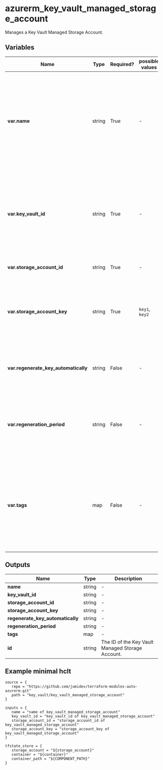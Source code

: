 # azurerm_key_vault_managed_storage_account

Manages a Key Vault Managed Storage Account.

## Variables

| Name | Type | Required? |  possible values |  Description |
| ---- | ---- | --------- |  ----------- | ----------- |
| **var.name** | string | True | -  |  The name which should be used for this Key Vault Managed Storage Account. Changing this forces a new Key Vault Managed Storage Account to be created. | 
| **var.key_vault_id** | string | True | -  |  The ID of the Key Vault where the Managed Storage Account should be created. Changing this forces a new resource to be created. | 
| **var.storage_account_id** | string | True | -  |  The ID of the Storage Account. | 
| **var.storage_account_key** | string | True | `key1`, `key2`  |  Which Storage Account access key that is managed by Key Vault. Possible values are `key1` and `key2`. | 
| **var.regenerate_key_automatically** | string | False | -  |  Should Storage Account access key be regenerated periodically? | 
| **var.regeneration_period** | string | False | -  |  How often Storage Account access key should be regenerated. Value needs to be in [ISO 8601 duration format](https://en.wikipedia.org/wiki/ISO_8601#Durations). | 
| **var.tags** | map | False | -  |  A mapping of tags which should be assigned to the Key Vault Managed Storage Account. Changing this forces a new resource to be created. | 



## Outputs

| Name | Type | Description |
| ---- | ---- | --------- | 
| **name** | string  | - | 
| **key_vault_id** | string  | - | 
| **storage_account_id** | string  | - | 
| **storage_account_key** | string  | - | 
| **regenerate_key_automatically** | string  | - | 
| **regeneration_period** | string  | - | 
| **tags** | map  | - | 
| **id** | string  | The ID of the Key Vault Managed Storage Account. | 

## Example minimal hclt

```hcl
source = {
   repo = "https://github.com/jumidev/terraform-modules-auto-azurerm.git" 
   path = "key_vault/key_vault_managed_storage_account" 
}

inputs = {
   name = "name of key_vault_managed_storage_account" 
   key_vault_id = "key_vault_id of key_vault_managed_storage_account" 
   storage_account_id = "storage_account_id of key_vault_managed_storage_account" 
   storage_account_key = "storage_account_key of key_vault_managed_storage_account" 
}

tfstate_store = {
   storage_account = "${storage_account}" 
   container = "${container}" 
   container_path = "${COMPONENT_PATH}" 
}


```